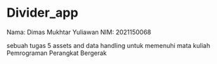 # Divider_app

Nama: Dimas Mukhtar Yuliawan
NIM: 2021150068

sebuah tugas 5 assets and data handling untuk memenuhi mata kuliah Pemrograman Perangkat Bergerak

